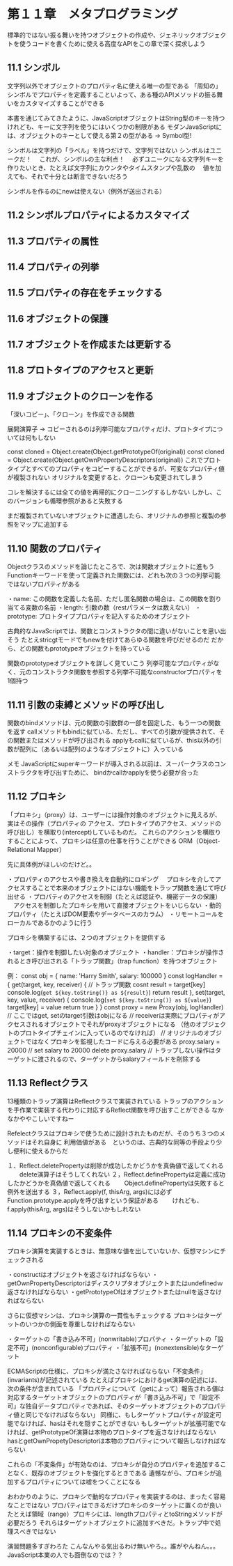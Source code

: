 # 第１１章　メタプログラミング

標準的ではない振る舞いを持つオブジェクトの作成や、ジェネリックオブジェクトを使うコードを書くために使える高度なAPIをこの章で深く探求しよう


## 11.1 シンボル
文字列以外でオブジェクトのプロパティ名に使える唯一の型である
「周知の」シンボルでプロパティを定義することいよって、ある種のAPIメソッドの振る舞いをカスタマイズすることができる

本書を通じてみてきたように、JavaScriptオブジェクトはString型のキーを持つ
けれども、キーに文字列を使うにはいくつかの制限がある
モダンJavaScriptには、オブジェクトのキーとして使える第２の型がある -> Symbol型!

シンボルは文字列の「ラベル」を持つだけで、文字列ではない
シンボルはユニークだ！
　これが、シンボルの主な利点！
　必ずユニークになる文字列キーを作りたいとき、たとえば文字列にカウンタやタイムスタンプや乱数の
　値を加えても、それで十分とは断言できないだろう

シンボルを作るのにnewは使えない（例外が送出される）


## 11.2 シンボルプロパティによるカスタマイズ
## 11.3 プロパティの属性
## 11.4 プロパティの列挙
## 11.5 プロパティの存在をチェックする
## 11.6 オブジェクトの保護
## 11.7 オブジェクトを作成または更新する
## 11.8 プロトタイプのアクセスと更新
## 11.9 オブジェクトのクローンを作る

「深いコピー」、「クローン」を作成できる関数

展開演算子 -> コピーされるのは列挙可能なプロパティだけ、プロトタイプについては何もしない

const cloned = Object.create(Object.getPrototypeOf(original))
const cloned = Object.create(Object.getOwnPropertyDescriptors(original))
これでプロトタイプとすべてのプロパティをコピーすることができるが、可変なプロパティ値が複製されない
オリジナルを変更すると、クローンも変更されてしまう

コレを解決するには全ての値を再帰的にクローニングするしかない
しかし、このバージョンも循環参照があると失敗する

まだ複製されていないオブジェクトに遭遇したら、オリジナルの参照と複製の参照をマップに追加する


## 11.10 関数のプロパティ

Objectクラスのメソッドを論じたところで、次は関数オブジェクトに進もう
Functionキーワードを使って定義された関数には、どれも次の３つの列挙可能ではないプロパティがある

・name: この関数を定義した名前、ただし匿名関数の場合は、この関数を割り当てる変数の名前
・length: 引数の数（restパラメータは数えない）
・prototype: プロトタイププロパティを記入するためのオブジェクト

古典的なJavaScriptでは、関数とコンストラクタの間に違いがないことを思い出そう
たとえstricgtモードでもnewを付けてあらゆる関数を呼びだせるのだ
だから、どの関数もprototypeオブジェクトを持っている

関数のprototypeオブジェクトを詳しく見ていこう
列挙可能なプロパティがなく、元のコンストラクタ関数を参照する列挙不可能なconstructorプロパティを
1個持つ

## 11.11 引数の束縛とメソッドの呼び出し

関数のbindメソッドは、元の関数の引数群の一部を固定した、もう一つの関数を返す
callメソッドもbindに似ている、ただし、すべての引数が提供されて、その関数またはメソッドが呼び出される
applyもcallに似ているが、this以外の引数が配列に（あるいは配列のようなオブジェクトに）入っている

メモ
JavaScriptにsuperキーワードが導入される以前は、スーパークラスのコンストラクタを呼び出すために、
bindかcallかapplyを使う必要が合った


## 11.12 プロキシ

「プロキシ」（proxy）は、ユーザーには操作対象のオブジェクトに見えるが、実はその操作（プロパティの
アクセス、プロトタイプのアクセス、メソッドの呼び出し）を横取り(intercept)しているものだ。
これらのアクションを横取りすることによって、プロキシは任意の仕事を行うことができる
ORM（Object-Relational Mapper）

先に具体例がほしいのだけど。。


・プロパティのアクセスや書き換えを自動的にロギング
　プロキシを介してアクセスすることで本来のオブジェクトにはない機能をトラップ関数を通じて呼び出せる
・プロパティのアクセスを制御（たとえば認証や、機密データの保護）
　アクセスを制御したプロキシを用いて直接オブジェクトをいじらない
・動的プロパティ（たとえばDOM要素やデータベースのカラム）
・リモートコールをローカルであるかのように行う

プロキシを構築するには、２つのオブジェクトを提供する

・target：操作を制御したい対象のオブジェクト
・handler：プロキシが操作されるとき呼び出される「トラップ関数」（trap function）を持つオブジェクト

例：
const obj = { name: 'Harry Smith', salary: 100000 }
const logHandler = {
    get(target, key, receiver) { // トラップ関数
        cosnt result = target[key]
        console.log(`get ${key.toString()} as ${result}`)
        return result
    },
    set(target, key, value, receiver) {
        console.log(`set ${key.toString()} as ${value}`)
        target[key] = value
        return true
    }
}
const proxy = new Proxy(obj, logHandler) // ここではget, setのtarget引数はobjになる
// receiverは実際にプロパティがアクセスされるオブジェクトでそれがproxyオブジェクトになる
（他のオブジェクトのプロトタイプチェインに入っているのでなければ）
// オリジナルのオブジェクトではなくプロキシを監視したコードに与える必要がある
proxy.salary = 20000 // set salary to 20000
delete proxy.salary // トラップしない操作はターゲットに渡されるので、ターゲットからsalaryフィールドを削除する


## 11.13 Reflectクラス

13種類のトラップ演算はReflectクラスで実装されている
トラップのアクションを手作業で実装する代わりに対応するReflect関数を呼び出すことができる
なかなかややこしいですねー

Refelectクラスはプロキシで使うために設計されたものだが、そのうち３つのメソッドはそれ自身に
利用価値がある　というのは、古典的な同等の手段より少し便利に使えるからだ

１、Reflect.deletePropertyは削除が成功したかどうかを真偽値で返してくれる
　　delete演算子はそうしてくれない
２，Reflect.definePropertyは定義に成功したかどうかを真偽値で返してくれる
　　Object.definePropertyは失敗すると例外を送出する
３，Reflect.apply(f, thisArg, args)には必ずFunction.prototype.applyを呼び出すという保証がある
　　けれども、f.apply(thisArg, args)はそうしないかもしれない

## 11.14 プロキシの不変条件

プロキシ演算を実装するときは、無意味な値を出していないか、仮想マシンにチェックされる

・constructはオブジェクトを返さなければならない
・getOwnPropertyDescriptorはディスクリプタオブジェクトまたはundefinedｗ返さなければならない
・getPrototypeOfはオブジェクトまたはnullを返さなければならない

さらに仮想マシンは、プロキシ演算の一貫性もチェックする
プロキシはターゲットのいつかの側面を尊重しなければならない

・ターゲットの「書き込み不可」(nonwritable)プロパティ
・ターゲットの「設定不可」(nonconfigurable)プロパティ
・「拡張不可」(nonextensible)なターゲット

ECMAScriptの仕様に、プロキシが満たさなければならない「不変条件」(invariants)が記述されている
たとえばプロキシにおけるget演算の記述には、次の条件が含まれている
「プロパティについて（getによって）報告される値は対応するターゲットオブジェクトのプロパティが「書き込み不可」で「設定不可」な独自データプロパティであれば、そのターゲットオブジェクトのプロパティ値と同じでなければならない」
同様に、もしターゲットプロパティが設定可能でなければ、hasはそれを隠すことができない
もしターゲットが拡張可能でなければ、getPrototypeOf演算は本物のプロトタイプを返さなければならない
hasとgetOwnPropetyDescriptorは本物のプロパティについて報告しなければならない

これらの「不変条件」が有効なのは、プロキシが自分のプロパティを追加することなく、既存のオブジェクトを強化するときである
遺憾ながら、プロキシが追加するプロパティについては嘘をつくことになる


おわかりのように、プロキシで動的なプロパティを実装するのは、まったく容易なことではない
プロパティはできるだけプロキシのターゲットに置くのが良い
たとえば領域（range）プロキシには、lengthプロパティとtoStringメソッドが必要だろう
それらはターゲットオブジェクトに追加すべきだ。トラップ中で処理スべきではない

演習問題多すぎわろた
こんなんやる気出るわけ無いやろ。。誰がやんねん。。。
JavaScript本業の人でも面倒なのでは？？


